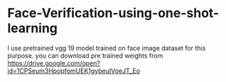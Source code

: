 # Face-Verification-using-one-shot-learning
I use pretrained vgg 19 model trained on face image dataset for this purpose.
you can download pre trained weights from https://drive.google.com/open?id=1CPSeum3HpopfomUEK1gybeuIVoeJT_Eo
